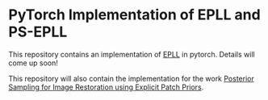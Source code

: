 # PyTorch Implementation of EPLL and PS-EPLL
This repository contains an implementation of [EPLL](https://people.csail.mit.edu/danielzoran/EPLLICCVCameraReady.pdf) in pytorch. Details will come up soon!

This repository will also contain the implementation for the work [Posterior Sampling for Image Restoration using Explicit Patch Priors](https://arxiv.org/abs/2104.09895).
